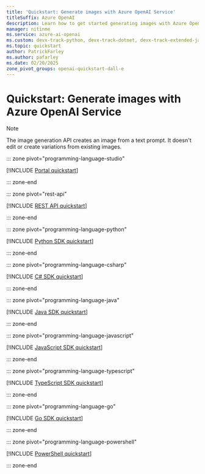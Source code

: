 ```yaml
---
title: 'Quickstart: Generate images with Azure OpenAI Service'
titleSuffix: Azure OpenAI
description: Learn how to get started generating images with Azure OpenAI Service by using the Python SDK, the REST APIs, or Azure AI Foundry portal.
manager: nitinme
ms.service: azure-ai-openai
ms.custom: devx-track-python, devx-track-dotnet, devx-track-extended-java, devx-track-go, devx-track-js, devx-track-ts
ms.topic: quickstart
author: PatrickFarley
ms.author: pafarley
ms.date: 02/20/2025
zone_pivot_groups: openai-quickstart-dall-e
---
```


# Quickstart: Generate images with Azure OpenAI Service

> [!NOTE]
> The image generation API creates an image from a text prompt. It doesn't edit or create variations from existing images.

::: zone pivot="programming-language-studio"

[!INCLUDE [Portal quickstart](includes/dall-e-studio.md)]

::: zone-end

::: zone pivot="rest-api"

[!INCLUDE [REST API quickstart](includes/dall-e-rest.md)]

::: zone-end

::: zone pivot="programming-language-python"

[!INCLUDE [Python SDK quickstart](includes/dall-e-python.md)]

::: zone-end

::: zone pivot="programming-language-csharp"

[!INCLUDE [C# SDK quickstart](includes/dall-e-dotnet.md)]

::: zone-end

::: zone pivot="programming-language-java"

[!INCLUDE [Java SDK quickstart](includes/dall-e-java.md)]

::: zone-end

::: zone pivot="programming-language-javascript"

[!INCLUDE [JavaScript SDK quickstart](includes/dall-e-javascript.md)]

::: zone-end

::: zone pivot="programming-language-typescript"

[!INCLUDE [TypeScript SDK quickstart](includes/dall-e-typescript.md)]

::: zone-end

::: zone pivot="programming-language-go"

[!INCLUDE [Go SDK quickstart](includes/dall-e-go.md)]

::: zone-end


::: zone pivot="programming-language-powershell"

[!INCLUDE [PowerShell quickstart](includes/dall-e-powershell.md)]

::: zone-end


